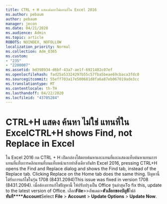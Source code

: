 ```yaml
---
title: CTRL + H แสดงค้นหาไม่แทนที่ใน Excel 2016
ms.author: pebaum
author: pebaum
manager: jecon
ms.date: 04/21/2020
ms.audience: Admin
ms.topic: article
ROBOTS: NOINDEX, NOFOLLOW
localization_priority: Normal
ms.collection: Adm_O365
ms.custom:
- "235"
- "2200007"
ms.assetid: bd398934-d6bf-43a7-ae1f-6921402c07ef
ms.openlocfilehash: fad25a53324297b55c57fba5beae69cbaca3fdc0
ms.sourcegitcommit: 55eff703a17e500681d8fa6a87eb067019ade3cc
ms.translationtype: MT
ms.contentlocale: th-TH
ms.lasthandoff: 04/22/2020
ms.locfileid: "43705284"
---
```

# <a name="ctrlh-shows-find-not-replace-in-excel"></a><span data-ttu-id="6363b-102">CTRL+H แสดง ค้นหา ไม่ใช่ แทนที่ใน Excel</span><span class="sxs-lookup"><span data-stu-id="6363b-102">CTRL+H shows Find, not Replace in Excel</span></span>

<span data-ttu-id="6363b-103">ใน Excel 2016 กด CTRL + H เปิดกล่องโต้ตอบค้นหาและแทนที่และแสดงแท็บค้นหาแทนการแทนที่แท็บการคลิกแทนที่บนแท็บหน้าแรกทําสิ่งเดียวกัน</span><span class="sxs-lookup"><span data-stu-id="6363b-103">In Excel 2016, pressing CTRL+H opens the Find and Replace dialog and shows the Find tab, instead of the Replace tab. Clicking Replace on the Home tab does the same thing.</span></span> <span data-ttu-id="6363b-104">ปัญหานี้ได้รับการแก้ไขในรุ่น 1708 (8431.2094)</span><span class="sxs-lookup"><span data-stu-id="6363b-104">This issue was fixed in version 1708 (8431.2094).</span></span> <span data-ttu-id="6363b-105">เมื่อต้องการแก้ไขปัญหานี้ ให้ปรับปรุงเป็น Office รุ่นล่าสุด</span><span class="sxs-lookup"><span data-stu-id="6363b-105">To fix this, update to the latest version of Office.</span></span> <span data-ttu-id="6363b-106">เลือก**File**\>\>อัพเดต\>**ตัวเลือกของบัญชี**ไฟล์**ทันที\*\*\*\*Account**</span><span class="sxs-lookup"><span data-stu-id="6363b-106">Select **File** \> **Account** \> **Update Options** \> **Update Now**.</span></span>
  